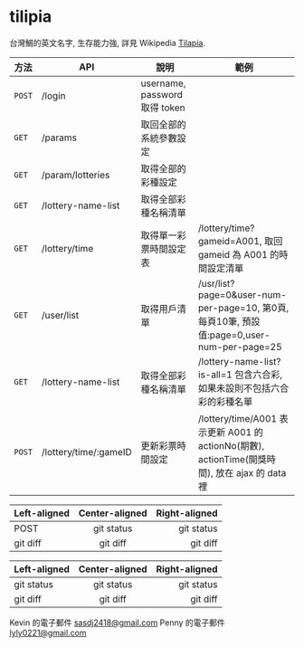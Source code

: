 
# tilipia
台灣鯛的英文名字, 生存能力強, 詳見 Wikipedia [Tilapia](https://en.wikipedia.org/wiki/Tilapia).

| 方法 | API | 說明 | 範例 |
| --- | --- | --- | --- |
| `POST` | /login | username, password 取得 token ||
| `GET` | /params | 取回全部的系統參數設定 ||
| `GET` | /param/lotteries | 取得全部的彩種設定 ||
| `GET` | /lottery-name-list | 取得全部彩種名稱清單 ||
| `GET` | /lottery/time | 取得單一彩票時間設定表 | /lottery/time?gameid=A001, 取回 gameid 為 A001 的時間設定清單 |
| `GET` | /user/list | 取得用戶清單 | /usr/list?page=0&user-num-per-page=10, 第0頁, 每頁10筆, 預設值:page=0,user-num-per-page=25|
| `GET` | /lottery-name-list | 取得全部彩種名稱清單 | /lottery-name-list?is-all=1 包含六合彩, 如果未設則不包括六合彩的彩種名單 |
| `POST` | /lottery/time/:gameID | 更新彩票時間設定 | /lottery/time/A001 表示更新 A001 的 actionNo(期數), actionTime(開獎時間), 放在 ajax 的 data 裡 |






| Left-aligned | Center-aligned | Right-aligned |
| :---         |     :---:      |          ---: |
| POST   | git status     | git status    |
| git diff     | git diff       | git diff      |


| Left-aligned | Center-aligned | Right-aligned |
| :---         |     :---:      |          ---: |
| git status   | git status     | git status    |
| git diff     | git diff       | git diff      |

Kevin 的電子郵件 sasdj2418@gmail.com
Penny 的電子郵件 lyly0221@gmail.com


